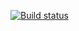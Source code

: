 [![Build status](https://ci.appveyor.com/api/projects/status/wtbg5h43c3aqdb33?svg=true)](https://ci.appveyor.com/project/VereskQA/aqahw2-3-2)
